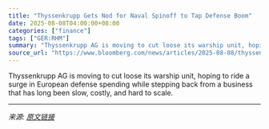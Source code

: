 ```yaml
---
title: "Thyssenkrupp Gets Nod for Naval Spinoff to Tap Defense Boom"
date: 2025-08-08T04:00:00+08:00
categories: ["finance"]
tags: ["GER:RHM"]
summary: "Thyssenkrupp AG is moving to cut loose its warship unit, hoping to ride a surge in European defense spending while stepping back from a business that has long been slow, costly, and hard to scale."
source_url: "https://www.bloomberg.com/news/articles/2025-08-08/thyssenkrupp-eyes-naval-unit-spinoff-to-tap-europe-defense-boom"
---
```


Thyssenkrupp AG is moving to cut loose its warship unit, hoping to ride a surge in European defense spending while stepping back from a business that has long been slow, costly, and hard to scale.

---

*来源: [原文链接](https://www.bloomberg.com/news/articles/2025-08-08/thyssenkrupp-eyes-naval-unit-spinoff-to-tap-europe-defense-boom)*
